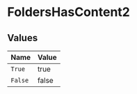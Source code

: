 # FoldersHasContent2


## Values

| Name    | Value   |
| ------- | ------- |
| `True`  | true    |
| `False` | false   |